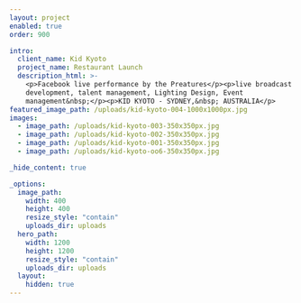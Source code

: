 ```yaml
---
layout: project
enabled: true
order: 900

intro:
  client_name: Kid Kyoto
  project_name: Restaurant Launch
  description_html: >-
    <p>Facebook live performance by the Preatures</p><p>live broadcast , concept
    development, talent management, Lighting Design, Event
    management&nbsp;</p><p>KID KYOTO - SYDNEY,&nbsp; AUSTRALIA</p>
featured_image_path: /uploads/kid-kyoto-004-1000x1000px.jpg
images:
  - image_path: /uploads/kid-kyoto-003-350x350px.jpg
  - image_path: /uploads/kid-kyoto-002-350x350px.jpg
  - image_path: /uploads/kid-kyoto-001-350x350px.jpg
  - image_path: /uploads/kid-kyoto-oo6-350x350px.jpg

_hide_content: true

_options:
  image_path:
    width: 400
    height: 400
    resize_style: "contain"
    uploads_dir: uploads
  hero_path:
    width: 1200
    height: 1200
    resize_style: "contain"
    uploads_dir: uploads
  layout:
    hidden: true
---
```

